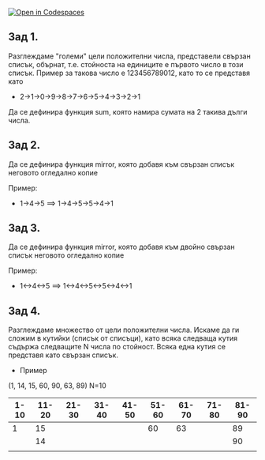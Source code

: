 [![Open in Codespaces](https://classroom.github.com/assets/launch-codespace-f4981d0f882b2a3f0472912d15f9806d57e124e0fc890972558857b51b24a6f9.svg)](https://classroom.github.com/open-in-codespaces?assignment_repo_id=9571545)
## Зад 1.
Разглеждаме "големи" цели положителни числа, представели свързан списък, обърнат, т.е. стойноста на единиците е първото число в този списък.
Пример за такова число е 123456789012, като то се представя като
 * 2->1->0->9->8->7->6->5->4->3->2->1 

Да се дефинира функция sum, която намира сумата на 2 такива дълги числа.

## Зад 2.

Да се дефинира функция mirror, която добавя към свързан списък неговото огледално копие

Пример:
* 1->4->5 ==> 1->4->5->5->4->1

## Зад 3.

Да се дефинира функция mirror, която добавя към двойно свързан списък неговото огледално копие

Пример:
* 1<->4<->5 ==> 1<->4<->5<->5<->4<->1


## Зад 4.
Разглеждаме множество от цели положителни числа. 
Искаме да ги сложим в кутийки (списък от списъци), като всяка следваща кутия съдържа следващите N числа по стойност.
Всяка една кутия се представя като свързан списък.

* Пример

(1, 14, 15, 60, 90, 63, 89) N=10

| 1-10 	| 11-20 	| 21-30 	| 31-40 	| 41-50 	| 51-60 	| 61-70 	| 71-80 	| 81-90 	|
|------	|-------	|-------	|-------	|-------	|-------	|-------	|-------	|-------	|
| 1    	| 15    	|       	|       	|       	| 60    	| 63    	|       	| 89    	|
|      	| 14    	|       	|       	|       	|       	|       	|       	| 90    	|
|      	|       	|       	|       	|       	|       	|       	|       	|       	|
